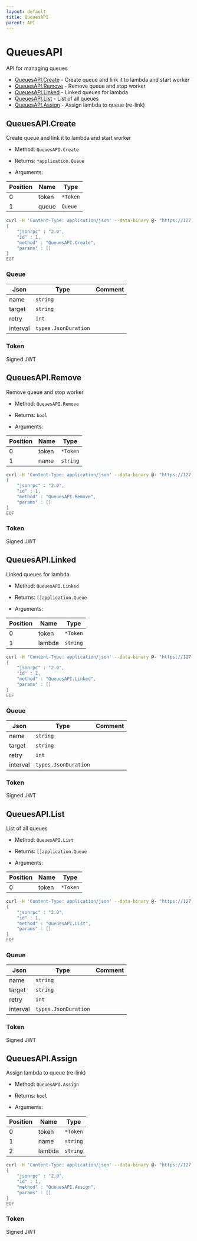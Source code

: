 ```yaml
---
layout: default
title: QueuesAPI
parent: API
---
```


# QueuesAPI

API for managing queues


* [QueuesAPI.Create](#queuesapicreate) - Create queue and link it to lambda and start worker
* [QueuesAPI.Remove](#queuesapiremove) - Remove queue and stop worker
* [QueuesAPI.Linked](#queuesapilinked) - Linked queues for lambda
* [QueuesAPI.List](#queuesapilist) - List of all queues
* [QueuesAPI.Assign](#queuesapiassign) - Assign lambda to queue (re-link)



## QueuesAPI.Create

Create queue and link it to lambda and start worker

* Method: `QueuesAPI.Create`
* Returns: `*application.Queue`

* Arguments:

| Position | Name | Type |
|----------|------|------|
| 0 | token | `*Token` |
| 1 | queue | `Queue` |

```bash
curl -H 'Content-Type: application/json' --data-binary @- "https://127.0.0.1:3434/u/" <<EOF
{
    "jsonrpc" : "2.0",
    "id" : 1,
    "method" : "QueuesAPI.Create",
    "params" : []
}
EOF
```

### Queue


| Json | Type | Comment |
|------|------|---------|
| name | `string` |  |
| target | `string` |  |
| retry | `int` |  |
| interval | `types.JsonDuration` |  |

### Token


Signed JWT

## QueuesAPI.Remove

Remove queue and stop worker

* Method: `QueuesAPI.Remove`
* Returns: `bool`

* Arguments:

| Position | Name | Type |
|----------|------|------|
| 0 | token | `*Token` |
| 1 | name | `string` |

```bash
curl -H 'Content-Type: application/json' --data-binary @- "https://127.0.0.1:3434/u/" <<EOF
{
    "jsonrpc" : "2.0",
    "id" : 1,
    "method" : "QueuesAPI.Remove",
    "params" : []
}
EOF
```

### Token


Signed JWT

## QueuesAPI.Linked

Linked queues for lambda

* Method: `QueuesAPI.Linked`
* Returns: `[]application.Queue`

* Arguments:

| Position | Name | Type |
|----------|------|------|
| 0 | token | `*Token` |
| 1 | lambda | `string` |

```bash
curl -H 'Content-Type: application/json' --data-binary @- "https://127.0.0.1:3434/u/" <<EOF
{
    "jsonrpc" : "2.0",
    "id" : 1,
    "method" : "QueuesAPI.Linked",
    "params" : []
}
EOF
```

### Queue


| Json | Type | Comment |
|------|------|---------|
| name | `string` |  |
| target | `string` |  |
| retry | `int` |  |
| interval | `types.JsonDuration` |  |

### Token


Signed JWT

## QueuesAPI.List

List of all queues

* Method: `QueuesAPI.List`
* Returns: `[]application.Queue`

* Arguments:

| Position | Name | Type |
|----------|------|------|
| 0 | token | `*Token` |

```bash
curl -H 'Content-Type: application/json' --data-binary @- "https://127.0.0.1:3434/u/" <<EOF
{
    "jsonrpc" : "2.0",
    "id" : 1,
    "method" : "QueuesAPI.List",
    "params" : []
}
EOF
```

### Queue


| Json | Type | Comment |
|------|------|---------|
| name | `string` |  |
| target | `string` |  |
| retry | `int` |  |
| interval | `types.JsonDuration` |  |

### Token


Signed JWT

## QueuesAPI.Assign

Assign lambda to queue (re-link)

* Method: `QueuesAPI.Assign`
* Returns: `bool`

* Arguments:

| Position | Name | Type |
|----------|------|------|
| 0 | token | `*Token` |
| 1 | name | `string` |
| 2 | lambda | `string` |

```bash
curl -H 'Content-Type: application/json' --data-binary @- "https://127.0.0.1:3434/u/" <<EOF
{
    "jsonrpc" : "2.0",
    "id" : 1,
    "method" : "QueuesAPI.Assign",
    "params" : []
}
EOF
```

### Token


Signed JWT